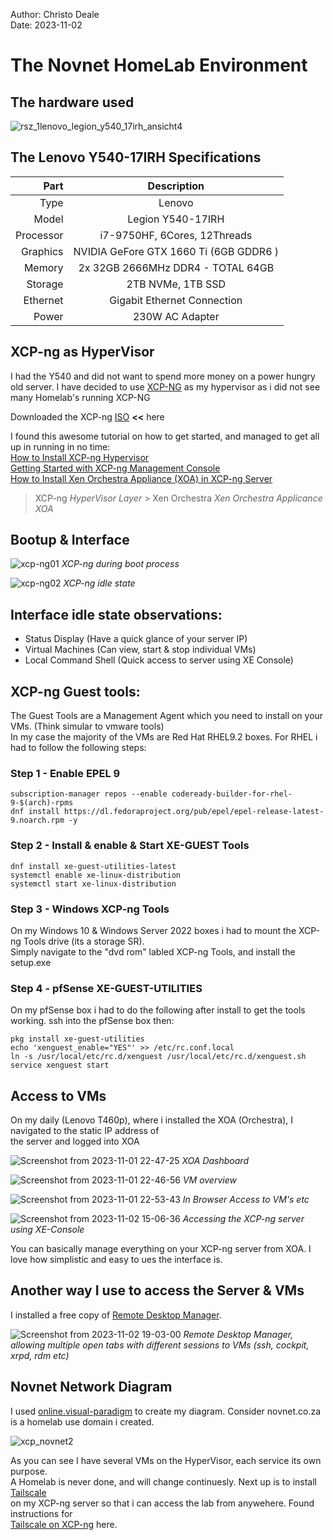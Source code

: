 Author: Christo Deale <br>
Date:   2023-11-02

# The Novnet HomeLab Environment

## The hardware used
![rsz_1lenovo_legion_y540_17irh_ansicht4](https://github.com/uid885/novnet/assets/135722741/a3a099b6-a759-43ae-bed3-d1aa4e9695ed)

## The Lenovo Y540-17IRH Specifications
| Part     | Description                    |
|---------:|:-------------------------------:|
| Type     | Lenovo                         |
| Model    | Legion Y540-17IRH              |
| Processor| i7-9750HF, 6Cores, 12Threads   |
| Graphics | NVIDIA GeFore GTX 1660 Ti (6GB GDDR6 ) |
| Memory   | 2x 32GB 2666MHz DDR4 - TOTAL 64GB |
| Storage  | 2TB NVMe, 1TB SSD              |
| Ethernet | Gigabit Ethernet Connection    |
| Power    | 230W AC Adapter                |

## XCP-ng as HyperVisor
I had the Y540 and did not want to spend more money on a power hungry old server. I have decided to use [XCP-NG](https://xcp-ng.org/) as my hypervisor as i did not see many Homelab's running XCP-NG <br>

Downloaded the XCP-ng [ISO](https://mirrors.xcp-ng.org/isos/8.2/xcp-ng-8.2.1.iso?https=1)  **<<** here <br>

I found this awesome tutorial on how to get started, and managed to get all up in running in no time:<br>
[How to Install XCP-ng Hypervisor](https://ostechnix.com/install-xcp-ng/) <br>
[Getting Started with XCP-ng Management Console](https://ostechnix.com/xcp-ng-management-console/) <br>
[How to Install Xen Orchestra Appliance (XOA) in XCP-ng Server](https://ostechnix.com/install-xen-orchestra-appliance-xoa/) <br>

> XCP-ng *HyperVisor Layer* > Xen Orchestra *Xen Orchestra Applicance XOA* 

## Bootup & Interface
![xcp-ng01](https://github.com/uid885/novnet/assets/135722741/65988c26-871f-4142-b4a3-b705affcba95)
*XCP-ng during boot process*

![xcp-ng02](https://github.com/uid885/novnet/assets/135722741/04f34026-bd71-4291-bf2d-3d14dd23b060)
*XCP-ng idle state*

## Interface idle state observations:
- Status Display (Have a quick glance of your server IP)
- Virtual Machines (Can view, start & stop individual VMs)
- Local Command Shell (Quick access to server using XE Console)

## XCP-ng Guest tools: 
The Guest Tools are a Management Agent which you need to install on your VMs. (Think simular to vmware tools) <br>
In my case the majority of the VMs are Red Hat RHEL9.2 boxes. For RHEL i had to follow the following steps:

### Step 1 - Enable EPEL 9
```
subscription-manager repos --enable codeready-builder-for-rhel-9-$(arch)-rpms
dnf install https://dl.fedoraproject.org/pub/epel/epel-release-latest-9.noarch.rpm -y
```
### Step 2 - Install & enable & Start XE-GUEST Tools
```
dnf install xe-guest-utilities-latest
systemctl enable xe-linux-distribution
systemctl start xe-linux-distribution
```
### Step 3 - Windows XCP-ng Tools
On my Windows 10 & Windows Server 2022 boxes i had to mount the XCP-ng Tools drive (its a storage SR). <br>
Simply navigate to the "dvd rom" labled XCP-ng Tools, and install the setup.exe

### Step 4 - pfSense XE-GUEST-UTILITIES
On my pfSense box i had to do the following after install to get the tools working. ssh into the pfSense box then: <br>
```
pkg install xe-guest-utilities
echo 'xenguest_enable="YES"' >> /etc/rc.conf.local
ln -s /usr/local/etc/rc.d/xenguest /usr/local/etc/rc.d/xenguest.sh
service xenguest start
````

## Access to VMs
On my daily (Lenovo T460p), where i installed the XOA (Orchestra), I navigated to the static IP address of <br>
the server and logged into XOA <br>

![Screenshot from 2023-11-01 22-47-25](https://github.com/uid885/novnet/assets/135722741/c83fce1d-c0c0-4556-ac15-37a9c778c9f9)
*XOA Dashboard*

![Screenshot from 2023-11-01 22-46-56](https://github.com/uid885/novnet/assets/135722741/7fb61dac-9f16-4f3c-83b4-1cd261b861d5)
*VM overview*

![Screenshot from 2023-11-01 22-53-43](https://github.com/uid885/novnet/assets/135722741/3a985f85-74f4-4485-a666-1c33d9cd1c90)
*In Browser Access to VM's etc*

![Screenshot from 2023-11-02 15-06-36](https://github.com/uid885/novnet/assets/135722741/591b2e48-e525-4e95-bb40-6551b411a3d7)
*Accessing the XCP-ng server using XE-Console*

You can basically manage everything on your XCP-ng server from XOA. I love how simplistic and easy to ues the interface is.

## Another way I use to access the Server & VMs
I installed a free copy of [Remote Desktop Manager](https://devolutions.net/remote-desktop-manager/). <br>

![Screenshot from 2023-11-02 19-03-00](https://github.com/uid885/novnet/assets/135722741/4ee13f2e-5e5c-45a9-8737-112d9c90045b)
*Remote Desktop Manager, allowing multiple open tabs with different sessions to VMs (ssh, cockpit, xrpd, rdm etc)*

## Novnet Network Diagram
I used [online.visual-paradigm](https://online.visual-paradigm.com/) to create my diagram.
Consider novnet.co.za is a homelab use domain i created. 

![xcp_novnet2](https://github.com/uid885/novnet/assets/135722741/67b3959e-cf46-4fa9-a04a-2f8ee664e645)

As you can see I have several VMs on the HyperVisor, each service its own purpose.<br>
A Homelab is never done, and will change continuesly. Next up is to install [Tailscale](https://tailscale.com/) <br>
on my XCP-ng server so that i can access the lab from anywehere. Found instructions for <br>
[Tailscale on XCP-ng](https://techoverflow.net/2022/05/11/how-to-install-tailscale-on-xcp-ng-host/) here.

